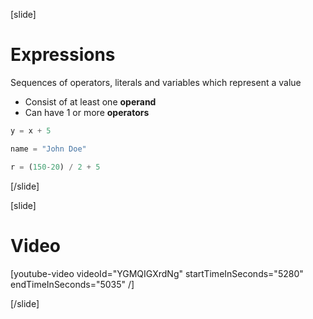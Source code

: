[slide]
# Expressions
Sequences of operators, literals and variables which represent a value

* Consist of at least one **operand**
* Can have 1 or more **operators**
```python
y = x + 5
```
```python
name = "John Doe"
```
```python
r = (150-20) / 2 + 5
```
[/slide]

[slide]
# Video

[youtube-video videoId="YGMQIGXrdNg" startTimeInSeconds="5280" endTimeInSeconds="5035" /]

[/slide]
